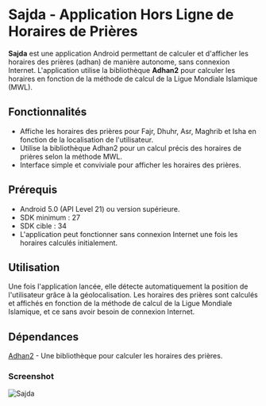 # Sajda - Application Hors Ligne de Horaires de Prières

**Sajda** est une application Android permettant de calculer et d'afficher les horaires des prières (adhan) de manière autonome, sans connexion Internet. L'application utilise la bibliothèque **Adhan2** pour calculer les horaires en fonction de la méthode de calcul de la Ligue Mondiale Islamique (MWL).

## Fonctionnalités

- Affiche les horaires des prières pour Fajr, Dhuhr, Asr, Maghrib et Isha en fonction de la localisation de l'utilisateur.
- Utilise la bibliothèque Adhan2 pour un calcul précis des horaires de prières selon la méthode MWL.
- Interface simple et conviviale pour afficher les horaires des prières.

## Prérequis

- Android 5.0 (API Level 21) ou version supérieure.
- SDK minimum : 27
- SDK cible : 34
- L'application peut fonctionner sans connexion Internet une fois les horaires calculés initialement.

## Utilisation

Une fois l'application lancée, elle détecte automatiquement la position de l'utilisateur grâce à la géolocalisation. Les horaires des prières sont calculés et affichés en fonction de la méthode de calcul de la Ligue Mondiale Islamique, et ce sans avoir besoin de connexion Internet.

## Dépendances
[Adhan2](https://github.com/batoulapps/adhan) - Une bibliothèque pour calculer les horaires des prières.

### Screenshot
![Sajda](https://github.com/user-attachments/assets/4ee739f0-dffa-4fef-921c-97b8e23f7ade)
